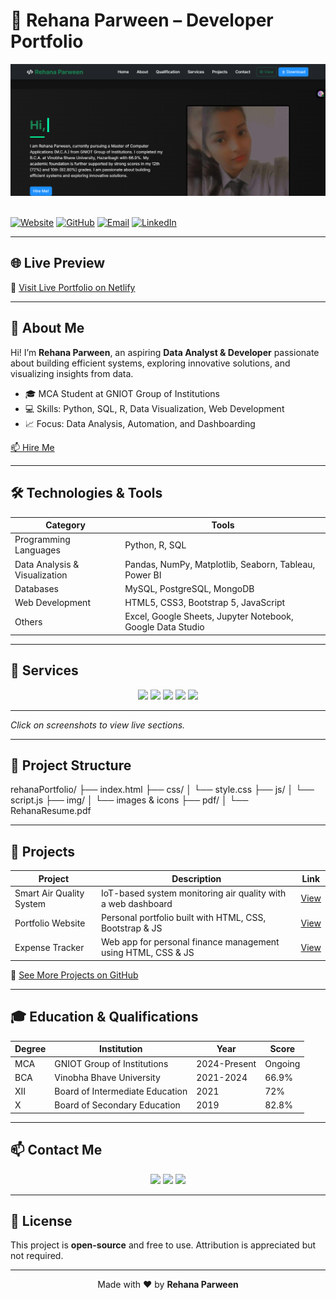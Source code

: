 # 🌟 Rehana Parween – Developer Portfolio

![Portfolio Screenshot](rehana.png)&nbsp;&nbsp;


[![Website](https://img.shields.io/badge/Website-rehanacode.netlify.app-blue?style=for-the-badge)](https://rehanacode.netlify.app)
[![GitHub](https://img.shields.io/badge/GitHub-Rehana--04-black?style=for-the-badge)](https://github.com/Rehana-04)
[![Email](https://img.shields.io/badge/Email-rehanaparween0012@gmail.com-red?style=for-the-badge)](mailto:rehanaparween0012@gmail.com)
[![LinkedIn](https://img.shields.io/badge/LinkedIn-Rehana%20Parween-blue?style=for-the-badge)](https://www.linkedin.com/in/rehana-parween-41b057329/)


---

## 🌐 Live Preview

🔗 [Visit Live Portfolio on Netlify](https://rehanacode.netlify.app)

---

## 🎯 About Me

Hi! I’m **Rehana Parween**, an aspiring **Data Analyst & Developer** passionate about building efficient systems, exploring innovative solutions, and visualizing insights from data.  

- 🎓 MCA Student at GNIOT Group of Institutions  
- 💻 Skills: Python, SQL, R, Data Visualization, Web Development  
- 📈 Focus: Data Analysis, Automation, and Dashboarding  

[📫 Hire Me](mailto:rehanaparween0012@gmail.com)

---

## 🛠️ Technologies & Tools

| Category | Tools |
|----------|------|
| Programming Languages | Python, R, SQL |
| Data Analysis & Visualization | Pandas, NumPy, Matplotlib, Seaborn, Tableau, Power BI |
| Databases | MySQL, PostgreSQL, MongoDB |
| Web Development | HTML5, CSS3, Bootstrap 5, JavaScript |
| Others | Excel, Google Sheets, Jupyter Notebook, Google Data Studio |

---

## 💼 Services

<div align="center">
  <img src="https://img.shields.io/badge/Data%20Analysis-blue?style=for-the-badge&logo=python&logoColor=white" />
  <img src="https://img.shields.io/badge/Data%20Visualization-green?style=for-the-badge&logo=tableau&logoColor=white" />
  <img src="https://img.shields.io/badge/Database%20Management-yellow?style=for-the-badge&logo=mysql&logoColor=white" />
  <img src="https://img.shields.io/badge/Reporting%20&%20Insights-red?style=for-the-badge&logo=powerbi&logoColor=white" />
  <img src="https://img.shields.io/badge/Data%20Automation-purple?style=for-the-badge&logo=python&logoColor=white" />
</div>

---

*Click on screenshots to view live sections.*

---

## 📂 Project Structure

rehanaPortfolio/
├── index.html
├── css/
│ └── style.css
├── js/
│ └── script.js
├── img/
│ └── images & icons
├── pdf/
│ └── RehanaResume.pdf




---

## 🚀 Projects

| Project | Description | Link |
|---------|-------------|------|
| Smart Air Quality System | IoT-based system monitoring air quality with a web dashboard | [View](#) |
| Portfolio Website | Personal portfolio built with HTML, CSS, Bootstrap & JS | [View](https://rehanacode.netlify.app) |
| Expense Tracker | Web app for personal finance management using HTML, CSS & JS | [View](#) |

🔗 [See More Projects on GitHub](https://github.com/Rehana-04)

---

## 🎓 Education & Qualifications

| Degree | Institution | Year | Score |
|--------|------------|------|-------|
| MCA | GNIOT Group of Institutions | 2024-Present | Ongoing |
| BCA | Vinobha Bhave University | 2021-2024 | 66.9% |
| XII | Board of Intermediate Education | 2021 | 72% |
| X | Board of Secondary Education | 2019 | 82.8% |

---

## 📫 Contact Me

<div align="center">
  <a href="mailto:rehanaparween0012@gmail.com"><img src="https://img.shields.io/badge/Email-rehanaparween0012@gmail.com-red?style=for-the-badge&logo=gmail&logoColor=white" /></a>
  <a href="https://www.linkedin.com/in/rehana-parween-41b057329/" target="_blank"><img src="https://img.shields.io/badge/LinkedIn-Rehana%20Parween-blue?style=for-the-badge&logo=linkedin&logoColor=white" /></a>
  <a href="https://github.com/Rehana-04" target="_blank"><img src="https://img.shields.io/badge/GitHub-Rehana--04-black?style=for-the-badge&logo=github&logoColor=white" /></a>
</div>

---

## 📄 License

This project is **open-source** and free to use. Attribution is appreciated but not required.

---

<p align="center">
  Made with ❤️ by <b>Rehana Parween</b>
</p>
